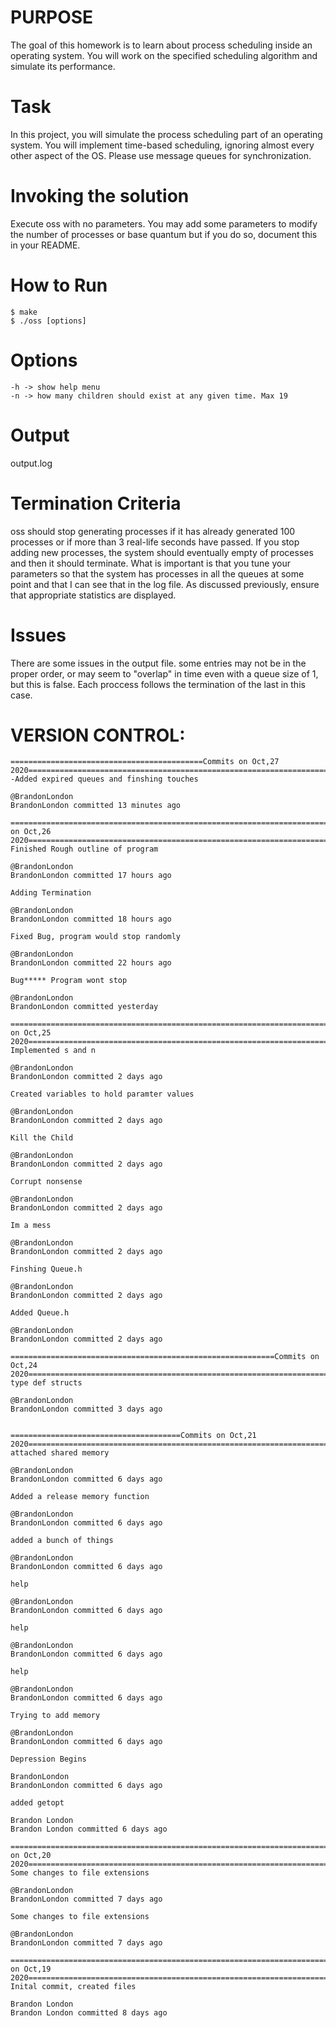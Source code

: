 # PURPOSE
The goal of this homework is to learn about process scheduling inside an operating system. You will work on the specified scheduling
algorithm and simulate its performance.
# Task
In this project, you will simulate the process scheduling part of an operating system. You will implement time-based scheduling,
ignoring almost every other aspect of the OS. Please use message queues for synchronization.
# Invoking the solution
Execute oss with no parameters. You may add some parameters to modify the number of processes or base quantum but if you do so,
document this in your README.
# How to Run
```
$ make
$ ./oss [options]
```
# Options
```
-h -> show help menu
-n -> how many children should exist at any given time. Max 19
```
# Output
output.log

# Termination Criteria
oss should stop generating processes if it has already generated 100 processes or if more than 3 real-life seconds have passed. If you
stop adding new processes, the system should eventually empty of processes and then it should terminate. What is important is that
you tune your parameters so that the system has processes in all the queues at some point and that I can see that in the log file. As
discussed previously, ensure that appropriate statistics are displayed.
# Issues
There are some issues in the output file. some entries may not be in the proper order, or may seem to "overlap" in time even with a queue size of 1, but this is false. Each proccess follows the termination of the last in this case.
# VERSION CONTROL:
```
===========================================Commits on Oct,27 2020=============================================================================
-Added expired queues and finshing touches

@BrandonLondon
BrandonLondon committed 13 minutes ago
 
====================================================================================Commits on Oct,26 2020======================================================================
Finished Rough outline of program

@BrandonLondon
BrandonLondon committed 17 hours ago
 
Adding Termination

@BrandonLondon
BrandonLondon committed 18 hours ago
 
Fixed Bug, program would stop randomly

@BrandonLondon
BrandonLondon committed 22 hours ago
 
Bug***** Program wont stop

@BrandonLondon
BrandonLondon committed yesterday
 
=====================================================================================Commits on Oct,25 2020=====================================================================
Implemented s and n

@BrandonLondon
BrandonLondon committed 2 days ago
 
Created variables to hold paramter values

@BrandonLondon
BrandonLondon committed 2 days ago
 
Kill the Child

@BrandonLondon
BrandonLondon committed 2 days ago
 
Corrupt nonsense

@BrandonLondon
BrandonLondon committed 2 days ago
 
Im a mess

@BrandonLondon
BrandonLondon committed 2 days ago
 
Finshing Queue.h

@BrandonLondon
BrandonLondon committed 2 days ago
 
Added Queue.h

@BrandonLondon
BrandonLondon committed 2 days ago
 
===========================================================Commits on Oct,24 2020=======================================================================
type def structs

@BrandonLondon
BrandonLondon committed 3 days ago
 

======================================Commits on Oct,21 2020============================================================================================
attached shared memory

@BrandonLondon
BrandonLondon committed 6 days ago
 
Added a release memory function 

@BrandonLondon
BrandonLondon committed 6 days ago
 
added a bunch of things

@BrandonLondon
BrandonLondon committed 6 days ago
 
help

@BrandonLondon
BrandonLondon committed 6 days ago
 
help

@BrandonLondon
BrandonLondon committed 6 days ago
 
help

@BrandonLondon
BrandonLondon committed 6 days ago
 
Trying to add memory

@BrandonLondon
BrandonLondon committed 6 days ago
 
Depression Begins

BrandonLondon
BrandonLondon committed 6 days ago
 
added getopt

Brandon London
Brandon London committed 6 days ago
 
==========================================================================Commits on Oct,20 2020======================================================================
Some changes to file extensions

@BrandonLondon
BrandonLondon committed 7 days ago
 
Some changes to file extensions

@BrandonLondon
BrandonLondon committed 7 days ago
 
===============================================================================Commits on Oct,19 2020=====================================================================
Inital commit, created files

Brandon London
Brandon London committed 8 days ago
```
